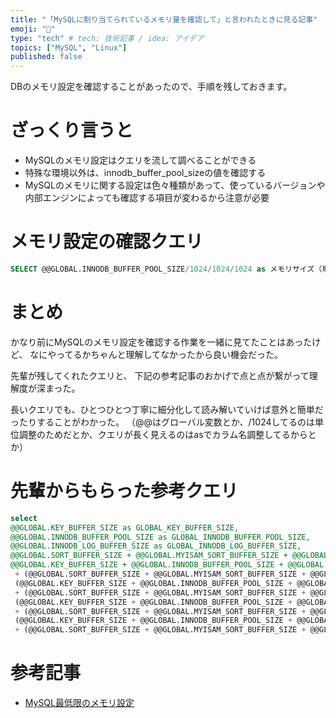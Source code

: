 ```yaml
---
title: "「MySQLに割り当てられているメモリ量を確認して」と言われたときに見る記事"
emoji: "🐬"
type: "tech" # tech: 技術記事 / idea: アイデア
topics: ["MySQL", "Linux"]
published: false
---
```


DBのメモリ設定を確認することがあったので、手順を残しておきます。

# ざっくり言うと
- MySQLのメモリ設定はクエリを流して調べることができる
- 特殊な環境以外は、innodb_buffer_pool_sizeの値を確認する
- MySQLのメモリに関する設定は色々種類があって、使っているバージョンや内部エンジンによっても確認する項目が変わるから注意が必要

# メモリ設定の確認クエリ
```sql
SELECT @@GLOBAL.INNODB_BUFFER_POOL_SIZE/1024/1024/1024 as メモリサイズ（単位：GB）;
```

# まとめ
かなり前にMySQLのメモリ設定を確認する作業を一緒に見てたことはあったけど、
なにやってるかちゃんと理解してなかったから良い機会だった。

先輩が残してくれたクエリと、
下記の参考記事のおかげで点と点が繋がって理解度が深まった。

長いクエリでも、ひとつひとつ丁寧に細分化して読み解いていけば意外と簡単だったりすることがわかった。
（@@はグローバル変数とか、/1024してるのは単位調整のためだとか、クエリが長く見えるのはasでカラム名調整してるからとか）

# 先輩からもらった参考クエリ
```sql
select
@@GLOBAL.KEY_BUFFER_SIZE as GLOBAL_KEY_BUFFER_SIZE,
@@GLOBAL.INNODB_BUFFER_POOL_SIZE as GLOBAL_INNODB_BUFFER_POOL_SIZE,
@@GLOBAL.INNODB_LOG_BUFFER_SIZE as GLOBAL_INNODB_LOG_BUFFER_SIZE,
@@GLOBAL.SORT_BUFFER_SIZE + @@GLOBAL.MYISAM_SORT_BUFFER_SIZE + @@GLOBAL.READ_BUFFER_SIZE + @@GLOBAL.JOIN_BUFFER_SIZE + @@GLOBAL.READ_RND_BUFFER_SIZE as THREAD_BUFFER_SIZE,
@@GLOBAL.KEY_BUFFER_SIZE + @@GLOBAL.INNODB_BUFFER_POOL_SIZE + @@GLOBAL.INNODB_LOG_BUFFER_SIZE + @@GLOBAL.NET_BUFFER_LENGTH
 + (@@GLOBAL.SORT_BUFFER_SIZE + @@GLOBAL.MYISAM_SORT_BUFFER_SIZE + @@GLOBAL.READ_BUFFER_SIZE + @@GLOBAL.JOIN_BUFFER_SIZE + @@GLOBAL.READ_RND_BUFFER_SIZE) * @@GLOBAL.MAX_CONNECTIONS AS TOTAL_MEMORY_SIZE,
 (@@GLOBAL.KEY_BUFFER_SIZE + @@GLOBAL.INNODB_BUFFER_POOL_SIZE + @@GLOBAL.INNODB_LOG_BUFFER_SIZE + @@GLOBAL.NET_BUFFER_LENGTH
 + (@@GLOBAL.SORT_BUFFER_SIZE + @@GLOBAL.MYISAM_SORT_BUFFER_SIZE + @@GLOBAL.READ_BUFFER_SIZE + @@GLOBAL.JOIN_BUFFER_SIZE + @@GLOBAL.READ_RND_BUFFER_SIZE) * @@GLOBAL.MAX_CONNECTIONS)/1024 AS TOTAL_MEMORY_SIZE_kb,
 (@@GLOBAL.KEY_BUFFER_SIZE + @@GLOBAL.INNODB_BUFFER_POOL_SIZE + @@GLOBAL.INNODB_LOG_BUFFER_SIZE + @@GLOBAL.NET_BUFFER_LENGTH
 + (@@GLOBAL.SORT_BUFFER_SIZE + @@GLOBAL.MYISAM_SORT_BUFFER_SIZE + @@GLOBAL.READ_BUFFER_SIZE + @@GLOBAL.JOIN_BUFFER_SIZE + @@GLOBAL.READ_RND_BUFFER_SIZE) * @@GLOBAL.MAX_CONNECTIONS)/1024/1024 AS TOTAL_MEMORY_SIZE_mb,
 (@@GLOBAL.KEY_BUFFER_SIZE + @@GLOBAL.INNODB_BUFFER_POOL_SIZE + @@GLOBAL.INNODB_LOG_BUFFER_SIZE + @@GLOBAL.NET_BUFFER_LENGTH
 + (@@GLOBAL.SORT_BUFFER_SIZE + @@GLOBAL.MYISAM_SORT_BUFFER_SIZE + @@GLOBAL.READ_BUFFER_SIZE + @@GLOBAL.JOIN_BUFFER_SIZE + @@GLOBAL.READ_RND_BUFFER_SIZE) * @@GLOBAL.MAX_CONNECTIONS)/1024/1024/1024 AS TOTAL_MEMORY_SIZE_gb;
```

# 参考記事
- [MySQL最低限のメモリ設定](https://qiita.com/zaburo/items/65bac3b8e0a635ada68c)

